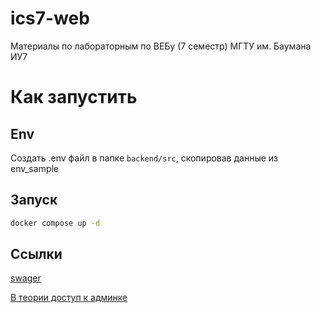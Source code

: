 # ics7-web
Материалы по лабораторным по ВЕБу (7 семестр) МГТУ им. Баумана ИУ7 

# Как запустить

## Env
Создать .env файл в папке `backend/src`, скопировав данные из env_sample

## Запуск

```bash
docker compose up -d
```

## Ссылки

[swager](http://localhost/api/v2/index.html)

[В теории доступ к админке](http://localhost/admin)
